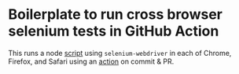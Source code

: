 
# Boilerplate to run cross browser selenium tests in GitHub Action

This runs a node [script](./test.js) using `selenium-webdriver` in each of Chrome, Firefox, and Safari using an [action](./github/workflows/blank.yml) on commit & PR.
